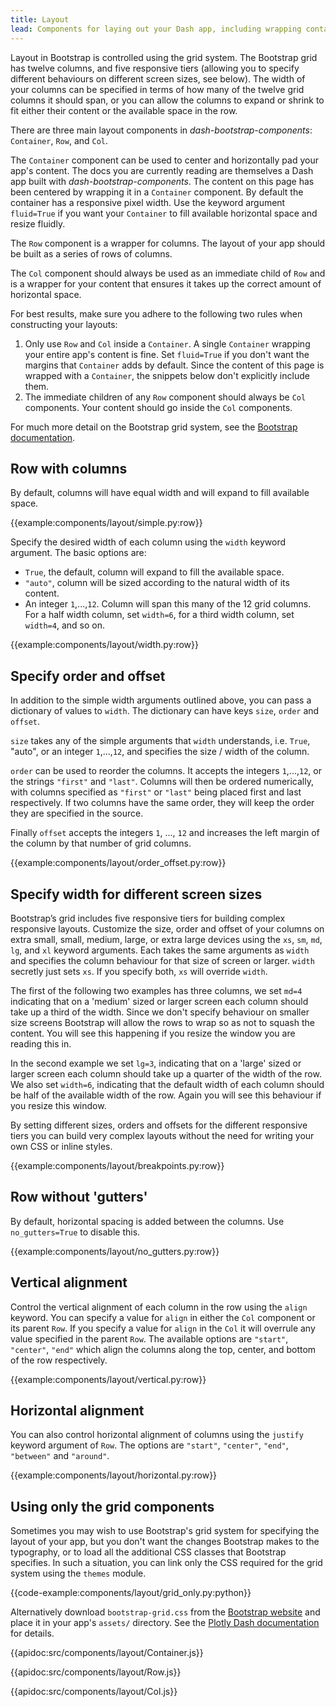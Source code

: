 ```yaml
---
title: Layout
lead: Components for laying out your Dash app, including wrapping containers, and a powerful, responsive grid system.
---
```


Layout in Bootstrap is controlled using the grid system. The Bootstrap grid has twelve columns, and five responsive tiers (allowing you to specify different behaviours on different screen sizes, see below). The width of your columns can be specified in terms of how many of the twelve grid columns it should span, or you can allow the columns to expand or shrink to fit either their content or the available space in the row.

There are three main layout components in *dash-bootstrap-components*: `Container`, `Row`, and `Col`.

The `Container` component can be used to center and horizontally pad your app's content. The docs you are currently reading are themselves a Dash app built with *dash-bootstrap-components*. The content on this page has been centered by wrapping it in a `Container` component. By default the container has a responsive pixel width. Use the keyword argument `fluid=True` if you want your `Container` to fill available horizontal space and resize fluidly.

The `Row` component is a wrapper for columns. The layout of your app should be built as a series of rows of columns.

The `Col` component should always be used as an immediate child of `Row` and is a wrapper for your content that ensures it takes up the correct amount of horizontal space.

For best results, make sure you adhere to the following two rules when constructing your layouts:

1. Only use `Row` and `Col` inside a `Container`. A single `Container` wrapping your entire app's content is fine. Set `fluid=True` if you don't want the margins that `Container` adds by default. Since the content of this page is wrapped with a `Container`, the snippets below don't explicitly include them.
2. The immediate children of any `Row` component should always be `Col` components. Your content should go inside the `Col` components.

For much more detail on the Bootstrap grid system, see the [Bootstrap documentation](https://getbootstrap.com/docs/4.2/layout/grid/).

## Row with columns

By default, columns will have equal width and will expand to fill available space.

{{example:components/layout/simple.py:row}}

Specify the desired width of each column using the `width` keyword argument. The basic options are:

- `True`, the default, column will expand to fill the available space.
- `"auto"`, column will be sized according to the natural width of its content.
- An integer `1`,...,`12`. Column will span this many of the 12 grid columns. For a half width column, set `width=6`, for a third width column, set `width=4`, and so on.

{{example:components/layout/width.py:row}}

## Specify order and offset

In addition to the simple width arguments outlined above, you can pass a dictionary of values to `width`. The dictionary can have keys `size`, `order` and `offset`.

`size` takes any of the simple arguments that `width` understands, i.e. `True`, "auto", or an integer `1`,...,`12`, and specifies the size / width of the column.

`order` can be used to reorder the columns. It accepts the integers `1`,...,`12`, or the strings `"first"` and `"last"`. Columns will then be ordered numerically, with columns specified as `"first"` or `"last"` being placed first and last respectively. If two columns have the same order, they will keep the order they are specified in the source.

Finally `offset` accepts the integers `1`, ..., `12` and increases the left margin of the column by that number of grid columns.

{{example:components/layout/order_offset.py:row}}

## Specify width for different screen sizes

Bootstrap’s grid includes five responsive tiers for building complex responsive layouts. Customize the size, order and offset of your columns on extra small, small, medium, large, or extra large devices using the `xs`, `sm`, `md`, `lg`, and `xl` keyword arguments. Each takes the same arguments as `width` and specifies the column behaviour for that size of screen or larger. `width` secretly just sets `xs`. If you specify both, `xs` will override `width`.

The first of the following two examples has three columns, we set `md=4` indicating that on a 'medium' sized or larger screen each column should take up a third of the width. Since we don't specify behaviour on smaller size screens Bootstrap will allow the rows to wrap so as not to squash the content. You will see this happening if you resize the window you are reading this in.

In the second example we set `lg=3`, indicating that on a 'large' sized or larger screen each column should take up a quarter of the width of the row. We also set `width=6`, indicating that the default width of each column should be half of the available width of the row. Again you will see this behaviour if you resize this window.

By setting different sizes, orders and offsets for the different responsive tiers you can build very complex layouts without the need for writing your own CSS or inline styles.

{{example:components/layout/breakpoints.py:row}}

## Row without 'gutters'

By default, horizontal spacing is added between the columns. Use `no_gutters=True` to disable this.

{{example:components/layout/no_gutters.py:row}}

## Vertical alignment

Control the vertical alignment of each column in the row using the `align` keyword. You can specify a value for `align` in either the `Col` component or its parent `Row`. If you specify a value for `align` in the `Col` it will overrule any value specified in the parent `Row`. The available options are `"start"`, `"center"`, `"end"` which align the columns along the top, center, and bottom of the row respectively.

{{example:components/layout/vertical.py:row}}

## Horizontal alignment

You can also control horizontal alignment of columns using the `justify` keyword argument of `Row`. The options are `"start"`, `"center"`, `"end"`, `"between"` and `"around"`.

{{example:components/layout/horizontal.py:row}}

## Using only the grid components

Sometimes you may wish to use Bootstrap's grid system for specifying the layout of your app, but you don't want the changes Bootstrap makes to the typography, or to load all the additional CSS classes that Bootstrap specifies. In such a situation, you can link only the CSS required for the grid system using the `themes` module.

{{code-example:components/layout/grid_only.py:python}}

Alternatively download `bootstrap-grid.css` from the [Bootstrap website](https://getbootstrap.com/docs/4.2/getting-started/download/) and place it in your app's `assets/` directory. See the [Plotly Dash documentation](https://dash.plot.ly/external-resources) for details.

{{apidoc:src/components/layout/Container.js}}

{{apidoc:src/components/layout/Row.js}}

{{apidoc:src/components/layout/Col.js}}
